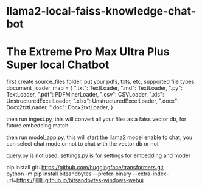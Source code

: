 # llama2-local-faiss-knowledge-chat-bot
# The Extreme Pro Max Ultra Plus Super local Chatbot

first create source_files folder, put your pdfs, txts, etc, supported file types:
document_loader_map = {
    ".txt": TextLoader,
    ".md": TextLoader,
    ".py": TextLoader,
    ".pdf": PDFMinerLoader,
    ".csv": CSVLoader,
    ".xls": UnstructuredExcelLoader,
    ".xlsx": UnstructuredExcelLoader,
    ".docx": Docx2txtLoader,
    ".doc": Docx2txtLoader,
}



then run ingest.py, this will convert all your files as a faiss vector db, for future embedding match

then run model_app.py, this will start the llama2 model enable to chat, you can select chat mode or not to chat with the vector db or not

query.py is not used, settings.py is for settings for embedding and model




pip install git+https://github.com/huggingface/transformers.git   
python -m pip install bitsandbytes --prefer-binary --extra-index-url=https://jllllll.github.io/bitsandbytes-windows-webui
